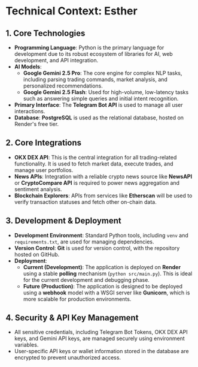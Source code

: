 # Technical Context: Esther

## 1. Core Technologies
- **Programming Language**: Python is the primary language for development due to its robust ecosystem of libraries for AI, web development, and API integration.
- **AI Models**:
    - **Google Gemini 2.5 Pro**: The core engine for complex NLP tasks, including parsing trading commands, market analysis, and personalized recommendations.
    - **Google Gemini 2.5 Flash**: Used for high-volume, low-latency tasks such as answering simple queries and initial intent recognition.
- **Primary Interface**: The **Telegram Bot API** is used to manage all user interactions.
- **Database**: **PostgreSQL** is used as the relational database, hosted on Render's free tier.

## 2. Core Integrations
- **OKX DEX API**: This is the central integration for all trading-related functionality. It is used to fetch market data, execute trades, and manage user portfolios.
- **News APIs**: Integration with a reliable crypto news source like **NewsAPI** or **CryptoCompare API** is required to power news aggregation and sentiment analysis.
- **Blockchain Explorers**: APIs from services like **Etherscan** will be used to verify transaction statuses and fetch other on-chain data.

## 3. Development & Deployment
- **Development Environment**: Standard Python tools, including `venv` and `requirements.txt`, are used for managing dependencies.
- **Version Control**: **Git** is used for version control, with the repository hosted on GitHub.
- **Deployment**:
    - **Current (Development)**: The application is deployed on **Render** using a stable **polling** mechanism (`python src/main.py`). This is ideal for the current development and debugging phase.
    - **Future (Production)**: The application is designed to be deployed using a **webhook** model with a WSGI server like **Gunicorn**, which is more scalable for production environments.

## 4. Security & API Key Management
- All sensitive credentials, including Telegram Bot Tokens, OKX DEX API keys, and Gemini API keys, are managed securely using environment variables.
- User-specific API keys or wallet information stored in the database are encrypted to prevent unauthorized access.
